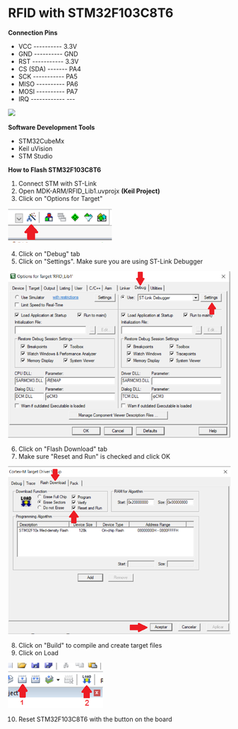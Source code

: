 # RFID with STM32F103C8T6

**Connection Pins**
- VCC ---------- 3.3V
- GND ---------- GND
- RST ----------- 3.3V
- CS (SDA) ------- PA4
- SCK ----------- PA5
- MISO ---------- PA6
- MOSI ---------- PA7
- IRQ ------------ ---

![](https://os.mbed.com/media/uploads/hudakz/stm32f103c8t6_pinout_voltage01.png)

**Software Development Tools**
- STM32CubeMx
- Keil uVision
- STM Studio

**How to Flash STM32F103C8T6**
1. Connect STM with ST-Link
2. Open MDK-ARM/RFID_Lib1.uvprojx **(Keil Project)**
3. Click on "Options for Target"

![Image1](https://github.com/AlvaroLopez10/RFID-STM32/blob/master/doc/images/image1.png?raw=true)

4. Click on "Debug" tab
5. Click on "Settings". Make sure you are using ST-Link Debugger

![Image1](https://github.com/AlvaroLopez10/RFID-STM32/blob/master/doc/images/image2.png?raw=true)

6. Click on "Flash Download" tab
7. Make sure "Reset and Run" is checked and click OK

![Image1](https://github.com/AlvaroLopez10/RFID-STM32/blob/master/doc/images/image3.png?raw=true)

8. Click on "Build" to compile and create target files
9. Click on Load

![Image1](https://github.com/AlvaroLopez10/RFID-STM32/blob/master/doc/images/image4.png?raw=true)

10. Reset STM32F103C8T6 with the button on the board